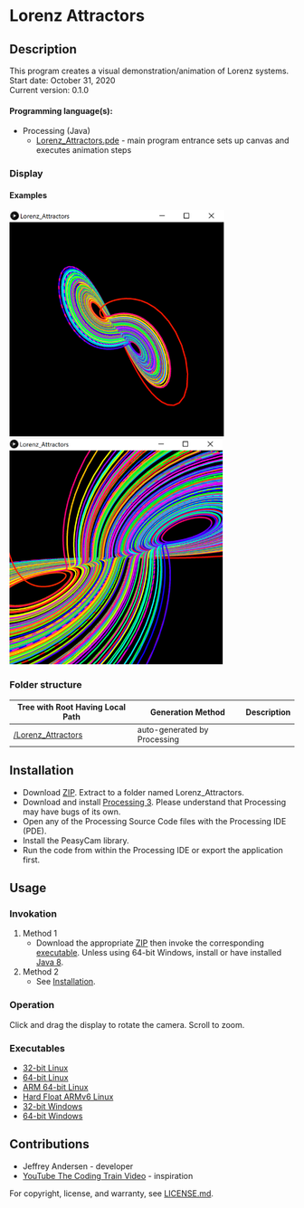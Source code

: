 # Lorenz Attractors

## Description
This program creates a visual demonstration/animation of Lorenz systems. <br>
Start date: October 31, 2020 <br>
Current version: 0.1.0 <br>
#### Programming language(s):
- Processing (Java)
	- [Lorenz_Attractors.pde](Lorenz_Attractors.pde) - main program entrance sets up canvas and executes animation steps

### Display
#### Examples
<img src="Picture1.png" alt="Example 1 Picture" height="400"/>
<img src="Picture2.png" alt="Example 2 Picture" height="400"/>

### Folder structure
| Tree with Root Having Local Path | Generation Method | Description |
| -------------------------------- | ----------------- | ----------- |
| [/Lorenz_Attractors](https://github.com/anderjef/Lorenz_Attractors) | auto-generated by Processing | <!-- --> |

## Installation
- Download [ZIP](https://github.com/anderjef/Lorenz_Attractors/archive/Lorenz_Attractors.zip). Extract to a folder named Lorenz_Attractors.
- Download and install [Processing 3](https://processing.org/). Please understand that Processing may have bugs of its own.
- Open any of the Processing Source Code files with the Processing IDE (PDE).
- Install the PeasyCam library.
- Run the code from within the Processing IDE or export the application first.

## Usage
### Invokation
1. Method 1
	- Download the appropriate [ZIP](https://github.com/anderjef/Lorenz_Attractors/archive/Lorenz_Attractors.zip) then invoke the corresponding [executable](#Executables). Unless using 64-bit Windows, install or have installed [Java 8](https://java.com/en/download/).
2. Method 2
	- See [Installation](#Installation).

### Operation
Click and drag the display to rotate the camera. Scroll to zoom.

### Executables
- [32-bit Linux](https://github.com/anderjef/Lorenz_Attractors/application.linux32/Lorenz_Attractors)
- [64-bit Linux](https://github.com/anderjef/Lorenz_Attractors/application.linux64/Lorenz_Attractors)
- [ARM 64-bit Linux](https://github.com/anderjef/Lorenz_Attractors/application.linux-arm64/Lorenz_Attractors)
- [Hard Float ARMv6 Linux](https://github.com/anderjef/Lorenz_Attractors/application.linux-armv6hf/Lorenz_Attractors)
- [32-bit Windows](https://github.com/anderjef/Lorenz_Attractors/application.windows32/Lorenz_Attractors.exe)
- [64-bit Windows](https://github.com/anderjef/Lorenz_Attractors/application.windows64/Lorenz_Attractors.exe)

## Contributions
- Jeffrey Andersen - developer
- [YouTube The Coding Train Video](https://www.youtube.com/watch?v=f0lkz2gSsIk) - inspiration

For copyright, license, and warranty, see [LICENSE.md](https://github.com/anderjef/Lorenz_Attractors/LICENSE.md).